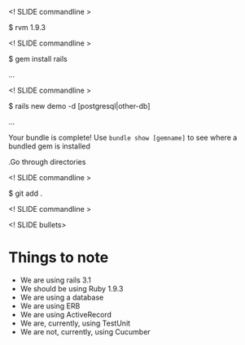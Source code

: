 <! SLIDE commandline >

$ rvm 1.9.3 

<! SLIDE commandline >

$ gem install rails

...

<! SLIDE commandline >

$ rails new demo -d [postgresql|other-db]

... 

Your bundle is complete! Use `bundle show [gemname]` to see where a bundled
gem is installed

.Go through directories

<! SLIDE commandline >

$ git add .

<! SLIDE commandline >

<! SLIDE bullets>

# Things to note

* We are using rails 3.1
* We should be using Ruby 1.9.3
* We are using a database
* We are using ERB
* We are using ActiveRecord
* We are, currently, using TestUnit
* We are not, currently, using Cucumber


